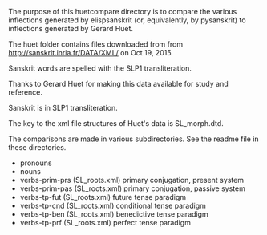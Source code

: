 
The purpose of this huetcompare directory is to compare the various
inflections generated by elispsanskrit (or, equivalently, by pysanskrit)
to inflections generated by Gerard Huet.

The huet folder contains files downloaded from
 from http://sanskrit.inria.fr/DATA/XML/ on Oct 19, 2015.

Sanskrit words are spelled with the SLP1 transliteration.

Thanks to Gerard Huet for making this data available for study and
reference.

Sanskrit is in SLP1 transliteration.

The key to the xml file structures of Huet's data is SL_morph.dtd.

The comparisons are made in various subdirectories.
See the readme file in these directories.

* pronouns  
* nouns
* verbs-prim-prs   (SL_roots.xml) primary conjugation, present system
* verbs-prim-pas   (SL_roots.xml) primary conjugation, passive system
* verbs-tp-fut     (SL_roots.xml) future tense paradigm
* verbs-tp-cnd     (SL_roots.xml) conditional tense paradigm
* verbs-tp-ben     (SL_roots.xml) benedictive tense paradigm
* verbs-tp-prf     (SL_roots.xml) perfect tense paradigm
